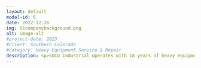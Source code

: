 ```yaml
---
layout: default
modal-id: 6
date: 2022-12-26
img: 01companybackground.png
alt: image-alt
#project-date: 2023
#client: Southern Colorado
#category: Heavy Equipment Service & Repair
description: <p>SOCO Industrial operates with 18 years of heavy equipment experience including hydraulics, pneumatics, low-voltage/high-voltage electrical, diesel engines, and more.</p><p>Starting in an apprentice program at the Coors Brewery in 2005 working on high-speed production machines in the aluminum stamping factory that makes the beer can lids in Golden, CO. Followed by 10 years in the railroad industry on Maintenance of Way (MOW) operations.</p><p>SOCO Industrial is a small family owned & operated business serving the southern Colorado region. We decided to start this business because it is what we're good at and we saw a need for it in the area.</p><p>We cary General Liability, Product Liability, and Vehicle Insurance.</p><p>We honor active duty military and honorably discharged veterans with a discount on our products and services.</p>   
---
```

